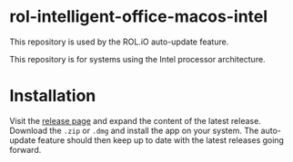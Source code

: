 # rol-intelligent-office-macos-intel

This repository is used by the ROL.iO auto-update feature.

This repository is for systems using the Intel processor architecture.

# Installation

Visit the [release page](https://github.com/rolergo/rol-intelligent-office-macos-intel/releases) and expand the content of the latest release. Download the `.zip` or `.dmg` and install the app on your system. The auto-update feature should then keep up to date with the latest releases going forward.
